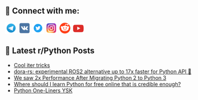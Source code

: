 ## 🔎 Connect with me:
[<img src="https://github.com/bullbesh/bullbesh/blob/main/images/Telegram.png" width="32" height="32" />](https://t.me/bullbesh)
[<img src="https://github.com/bullbesh/bullbesh/blob/main/images/VK.png" width="32" height="32" />](https://vk.com/bullbesh)
[<img src="https://github.com/bullbesh/bullbesh/blob/main/images/Twitter.png" width="32" height="32" />](https://twitter.com/bullbesh1)
[<img src="https://github.com/bullbesh/bullbesh/blob/main/images/Instagram.png" width="32" height="32" />](https://www.instagram.com/bullbesh)
[<img src="https://github.com/bullbesh/bullbesh/blob/main/images/Reddit.png" width="32" height="32" />](https://www.reddit.com/user/bullbesh)
[<img src="https://github.com/bullbesh/bullbesh/blob/main/images/YouTube.png" width="32" height="32" />](https://www.youtube.com/channel/UCtfjRs6uzgq5mfm8S06WTcg)

## 📕 Latest r/Python Posts
<!-- BLOG-POST-LIST:START -->
- [Cool iter tricks](https://www.reddit.com/r/Python/comments/15fli8j/cool_iter_tricks/)
- [dora-rs: experimental ROS2 alternative up to 17x faster for Python API 🐍](https://www.reddit.com/r/Python/comments/15flgti/dorars_experimental_ros2_alternative_up_to_17x/)
- [We saw 2x Performance After Migrating Python 2 to Python 3](https://www.reddit.com/r/Python/comments/15fk8jg/we_saw_2x_performance_after_migrating_python_2_to/)
- [Where should I learn Python for free online that is credible enough?](https://www.reddit.com/r/Python/comments/15fjgpa/where_should_i_learn_python_for_free_online_that/)
- [Python One-Liners YSK](https://www.reddit.com/r/Python/comments/15fj5gw/python_oneliners_ysk/)
<!-- BLOG-POST-LIST:END -->
